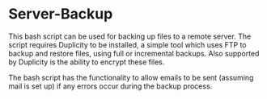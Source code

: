 # Server-Backup

This bash script can be used for backing up files to a remote server.  The script requires Duplicity to be installed, a simple tool which uses FTP to backup and restore files, using full or incremental backups.  Also supported by Duplicity is the ability to encrypt these files.

The bash script has the functionality to allow emails to be sent (assuming mail is set up) if any errors occur during the backup process.

